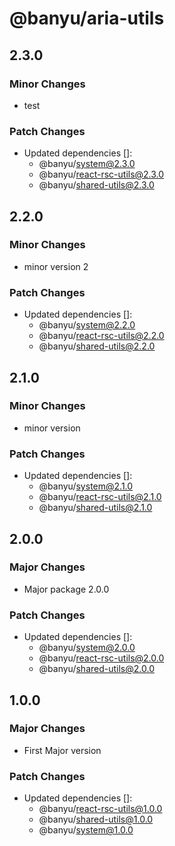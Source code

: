 # @banyu/aria-utils

## 2.3.0

### Minor Changes

- test

### Patch Changes

- Updated dependencies []:
  - @banyu/system@2.3.0
  - @banyu/react-rsc-utils@2.3.0
  - @banyu/shared-utils@2.3.0

## 2.2.0

### Minor Changes

- minor version 2

### Patch Changes

- Updated dependencies []:
  - @banyu/system@2.2.0
  - @banyu/react-rsc-utils@2.2.0
  - @banyu/shared-utils@2.2.0

## 2.1.0

### Minor Changes

- minor version

### Patch Changes

- Updated dependencies []:
  - @banyu/system@2.1.0
  - @banyu/react-rsc-utils@2.1.0
  - @banyu/shared-utils@2.1.0

## 2.0.0

### Major Changes

- Major package 2.0.0

### Patch Changes

- Updated dependencies []:
  - @banyu/system@2.0.0
  - @banyu/react-rsc-utils@2.0.0
  - @banyu/shared-utils@2.0.0

## 1.0.0

### Major Changes

- First Major version

### Patch Changes

- Updated dependencies []:
  - @banyu/react-rsc-utils@1.0.0
  - @banyu/shared-utils@1.0.0
  - @banyu/system@1.0.0
